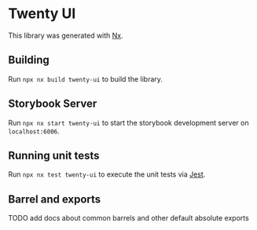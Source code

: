 # Twenty UI

This library was generated with [Nx](https://nx.dev).

## Building

Run `npx nx build twenty-ui` to build the library.

## Storybook Server

Run `npx nx start twenty-ui` to start the storybook development server on `localhost:6006`.

## Running unit tests

Run `npx nx test twenty-ui` to execute the unit tests via [Jest](https://jestjs.io).

## Barrel and exports
TODO add docs about common barrels and other default absolute exports